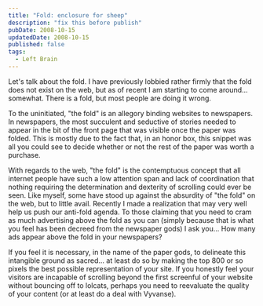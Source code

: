 ```yaml
---
title: "Fold: enclosure for sheep"
description: "fix this before publish"
pubDate: 2008-10-15
updatedDate: 2008-10-15
published: false
tags:
  - Left Brain
---
```


Let's talk about the fold. I have previously lobbied rather firmly that the fold
does not exist on the web, but as of recent I am starting to come around...
somewhat. There is a fold, but most people are doing it wrong.

To the uninitiated, "the fold" is an allegory binding websites to newspapers. In
newspapers, the most succulent and seductive of stories needed to appear in the
bit of the front page that was visible once the paper was folded. This is mostly
due to the fact that, in an honor box, this snippet was all you could see to
decide whether or not the rest of the paper was worth a purchase.

With regards to the web, "the fold" is the contemptuous concept that all
internet people have such a low attention span and lack of coordination that
nothing requiring the determination and dexterity of scrolling could ever be
seen. Like myself, some have stood up against the absurdity of "the fold" on the
web, but to little avail. Recently I made a realization that may very well help
us push our anti-fold agenda. To those claiming that you need to cram as much
advertising above the fold as you can (simply because that is what you feel has
been decreed from the newspaper gods) I ask you... How many ads appear above the
fold in your newspapers?

If you feel it is necessary, in the name of the paper gods, to delineate this
intangible ground as sacred... at least do so by making the top 800 or so pixels
the best possible representation of your site. If you honestly feel your
visitors are incapable of scrolling beyond the first screenful of your website
without bouncing off to lolcats, perhaps you need to reevaluate the quality of
your content (or at least do a deal with Vyvanse).
